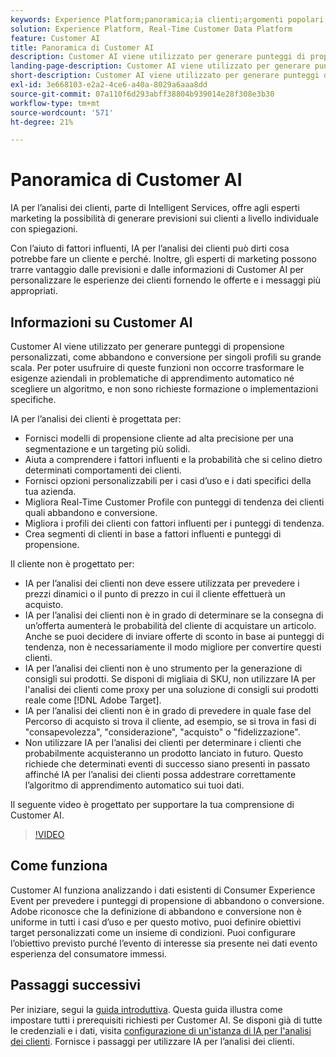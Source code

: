 ```yaml
---
keywords: Experience Platform;panoramica;ia clienti;argomenti popolari;panoramica di ia clienti;customer ai overview
solution: Experience Platform, Real-Time Customer Data Platform
feature: Customer AI
title: Panoramica di Customer AI
description: Customer AI viene utilizzato per generare punteggi di propensione personalizzati, come abbandono e conversione per singoli profili su grande scala. Per poter usufruire di queste funzioni non occorre trasformare le esigenze aziendali in problematiche di apprendimento automatico né scegliere un algoritmo, e non sono richieste formazione o implementazioni specifiche.
landing-page-description: Customer AI viene utilizzato per generare punteggi di propensione personalizzati, come abbandono e conversione per singoli profili su grande scala.
short-description: Customer AI viene utilizzato per generare punteggi di propensione personalizzati, come abbandono e conversione per singoli profili su grande scala.
exl-id: 3e668103-e2a2-4ce6-a40a-8029a6aaa8dd
source-git-commit: 07a110f6d293abff38804b939014e28f308e3b30
workflow-type: tm+mt
source-wordcount: '571'
ht-degree: 21%

---
```



# Panoramica di Customer AI

IA per l’analisi dei clienti, parte di Intelligent Services, offre agli esperti marketing la possibilità di generare previsioni sui clienti a livello individuale con spiegazioni.

Con l’aiuto di fattori influenti, IA per l’analisi dei clienti può dirti cosa potrebbe fare un cliente e perché. Inoltre, gli esperti di marketing possono trarre vantaggio dalle previsioni e dalle informazioni di Customer AI per personalizzare le esperienze dei clienti fornendo le offerte e i messaggi più appropriati.

## Informazioni su Customer AI

Customer AI viene utilizzato per generare punteggi di propensione personalizzati, come abbandono e conversione per singoli profili su grande scala. Per poter usufruire di queste funzioni non occorre trasformare le esigenze aziendali in problematiche di apprendimento automatico né scegliere un algoritmo, e non sono richieste formazione o implementazioni specifiche.

IA per l’analisi dei clienti è progettata per:

- Fornisci modelli di propensione cliente ad alta precisione per una segmentazione e un targeting più solidi.
- Aiuta a comprendere i fattori influenti e la probabilità che si celino dietro determinati comportamenti dei clienti.
- Fornisci opzioni personalizzabili per i casi d’uso e i dati specifici della tua azienda.
- Migliora Real-Time Customer Profile con punteggi di tendenza dei clienti quali abbandono e conversione.
- Migliora i profili dei clienti con fattori influenti per i punteggi di tendenza.
- Crea segmenti di clienti in base a fattori influenti e punteggi di propensione.

Il cliente non è progettato per:

- IA per l’analisi dei clienti non deve essere utilizzata per prevedere i prezzi dinamici o il punto di prezzo in cui il cliente effettuerà un acquisto.
- IA per l’analisi dei clienti non è in grado di determinare se la consegna di un’offerta aumenterà le probabilità del cliente di acquistare un articolo. Anche se puoi decidere di inviare offerte di sconto in base ai punteggi di tendenza, non è necessariamente il modo migliore per convertire questi clienti.
- IA per l’analisi dei clienti non è uno strumento per la generazione di consigli sui prodotti. Se disponi di migliaia di SKU, non utilizzare IA per l&#39;analisi dei clienti come proxy per una soluzione di consigli sui prodotti reale come [!DNL Adobe Target].
- IA per l’analisi dei clienti non è in grado di prevedere in quale fase del Percorso di acquisto si trova il cliente, ad esempio, se si trova in fasi di &quot;consapevolezza&quot;, &quot;considerazione&quot;, &quot;acquisto&quot; o &quot;fidelizzazione&quot;.
- Non utilizzare IA per l’analisi dei clienti per determinare i clienti che probabilmente acquisteranno un prodotto lanciato in futuro. Questo richiede che determinati eventi di successo siano presenti in passato affinché IA per l’analisi dei clienti possa addestrare correttamente l’algoritmo di apprendimento automatico sui tuoi dati.

Il seguente video è progettato per supportare la tua comprensione di Customer AI.

>[!VIDEO](https://video.tv.adobe.com/v/32664?learn=on&quality=12)

## Come funziona

Customer AI funziona analizzando i dati esistenti di Consumer Experience Event per prevedere i punteggi di propensione di abbandono o conversione. Adobe riconosce che la definizione di abbandono e conversione non è uniforme in tutti i casi d’uso e per questo motivo, puoi definire obiettivi target personalizzati come un insieme di condizioni. Puoi configurare l’obiettivo previsto purché l’evento di interesse sia presente nei dati evento esperienza del consumatore immessi.

## Passaggi successivi

Per iniziare, segui la [guida introduttiva](./getting-started.md). Questa guida illustra come impostare tutti i prerequisiti richiesti per Customer AI. Se disponi già di tutte le credenziali e i dati, visita [configurazione di un&#39;istanza di IA per l&#39;analisi dei clienti](./user-guide/configure.md). Fornisce i passaggi per utilizzare IA per l’analisi dei clienti.
